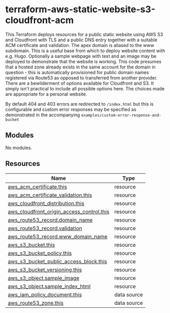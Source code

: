 # terraform-aws-static-website-s3-cloudfront-acm

This Terraform deploys resources for a public static website using AWS S3 and Cloudfront with TLS and a public DNS entry together with a suitable ACM certificate and validation. The apex domain is aliased to the www subdomain. This is a useful base from which to deploy website content with e.g. Hugo. Optionally a sample webpage with text and an image may be deployed to demonstrate that the website is working. This code presumes that a hosted zone already exists in the same account for the domain in question - this is automatically provisioned for public domain names registered via Route53 as opposed to transferred from another provider. There are a bewilderment of options available for Cloudfront and S3. It simply isn't practical to include all possible options here. The choices made are appropriate for a personal website. 

By default 404 and 403 errors are redirected to `/index.html` but this is configurable and custom error responses may be specified as demonstrated in the accompanying  `examples/custom-error-response-and-bucket`


## Modules

No modules.

## Resources

| Name                                                                                                                                                      | Type        |
| --------------------------------------------------------------------------------------------------------------------------------------------------------- | ----------- |
| [aws_acm_certificate.this](https://registry.terraform.io/providers/hashicorp/aws/latest/docs/resources/acm_certificate)                                   | resource    |
| [aws_acm_certificate_validation.this](https://registry.terraform.io/providers/hashicorp/aws/latest/docs/resources/acm_certificate_validation)             | resource    |
| [aws_cloudfront_distribution.this](https://registry.terraform.io/providers/hashicorp/aws/latest/docs/resources/cloudfront_distribution)                   | resource    |
| [aws_cloudfront_origin_access_control.this](https://registry.terraform.io/providers/hashicorp/aws/latest/docs/resources/cloudfront_origin_access_control) | resource    |
| [aws_route53_record.domain_name](https://registry.terraform.io/providers/hashicorp/aws/latest/docs/resources/route53_record)                              | resource    |
| [aws_route53_record.validation](https://registry.terraform.io/providers/hashicorp/aws/latest/docs/resources/route53_record)                               | resource    |
| [aws_route53_record.www_domain_name](https://registry.terraform.io/providers/hashicorp/aws/latest/docs/resources/route53_record)                          | resource    |
| [aws_s3_bucket.this](https://registry.terraform.io/providers/hashicorp/aws/latest/docs/resources/s3_bucket)                                               | resource    |
| [aws_s3_bucket_policy.this](https://registry.terraform.io/providers/hashicorp/aws/latest/docs/resources/s3_bucket_policy)                                 | resource    |
| [aws_s3_bucket_public_access_block.this](https://registry.terraform.io/providers/hashicorp/aws/latest/docs/resources/s3_bucket_public_access_block)       | resource    |
| [aws_s3_bucket_versioning.this](https://registry.terraform.io/providers/hashicorp/aws/latest/docs/resources/s3_bucket_versioning)                         | resource    |
| [aws_s3_object.sample_image](https://registry.terraform.io/providers/hashicorp/aws/latest/docs/resources/s3_object)                                       | resource    |
| [aws_s3_object.sample_index_html](https://registry.terraform.io/providers/hashicorp/aws/latest/docs/resources/s3_object)                                  | resource    |
| [aws_iam_policy_document.this](https://registry.terraform.io/providers/hashicorp/aws/latest/docs/data-sources/iam_policy_document)                        | data source |
| [aws_route53_zone.this](https://registry.terraform.io/providers/hashicorp/aws/latest/docs/data-sources/route53_zone)                                      | data source |




